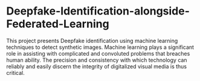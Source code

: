 # Deepfake-Identification-alongside-Federated-Learning
This project presents Deepfake identification using machine learning techniques to detect synthetic images. Machine learning plays a significant role in assisting with complicated and convoluted problems that breaches human ability. The precision and consistency with which technology can reliably and easily discern the integrity of digitalized visual media is thus critical. 

